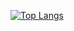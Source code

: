 [![Top Langs](https://github-readme-stats.vercel.app/api/top-langs/?username=myster7494&layout=compact&theme=radical)](https://github.com/anuraghazra/github-readme-stats)

